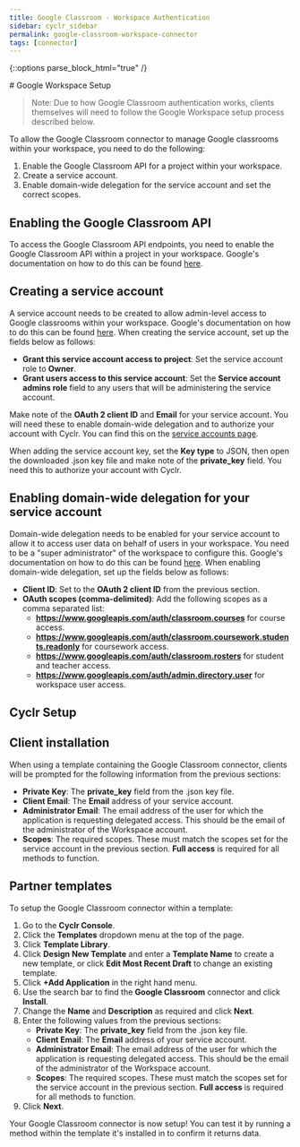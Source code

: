 ```yaml
---
title: Google Classroom - Workspace Authentication
sidebar: cyclr_sidebar
permalink: google-classroom-workspace-connector
tags: [connector]
---
```

{::options parse_block_html="true" /}
<section class="card py-5 my-5">
# Google Workspace Setup

> Note: Due to how Google Classroom authentication works, clients themselves will need to follow the Google Workspace setup process described below.

To allow the Google Classroom connector to manage Google classrooms within your workspace, you need to do the following:

1. Enable the Google Classroom API for a project within your workspace.
2. Create a service account.
3. Enable domain-wide delegation for the service account and set the correct scopes.

## Enabling the Google Classroom API

To access the Google Classroom API endpoints, you need to enable the Google Classroom API within a project in your workspace. Google's documentation on how to do this can be found [here](https://support.google.com/googleapi/answer/6158841?hl=en).

## Creating a service account

A service account needs to be created to allow admin-level access to Google classrooms within your workspace. Google's documentation on how to do this can be found [here](https://developers.google.com/identity/protocols/oauth2/service-account#creatinganaccount). When creating the service account, set up the fields below as follows:

-   **Grant this service account access to project**: Set the service account role to **Owner**.
-   **Grant users access to this service account**: Set the **Service account admins role** field to any users that will be administering the service account.

Make note of the **OAuth 2 client ID** and **Email** for your service account. You will need these to enable domain-wide delegation and to authorize your account with Cyclr. You can find this on the [service accounts page](https://console.developers.google.com/iam-admin/serviceaccounts).

When adding the service account key, set the **Key type** to JSON, then open the downloaded .json key file and make note of the **private_key** field. You need this to authorize your account with Cyclr.

## Enabling domain-wide delegation for your service account

Domain-wide delegation needs to be enabled for your service account to allow it to access user data on behalf of users in your workspace. You need to be a "super administrator" of the workspace to configure this. Google's documentation on how to do this can be found [here](https://developers.google.com/identity/protocols/oauth2/service-account#delegatingauthority). When enabling domain-wide delegation, set up the fields below as follows:

-   **Client ID**: Set to the **OAuth 2 client ID** from the previous section.
-   **OAuth scopes (comma-delimited)**: Add the following scopes as a comma separated list:
    -   **https://www.googleapis.com/auth/classroom.courses** for course access.
    -   **https://www.googleapis.com/auth/classroom.coursework.students.readonly** for coursework access.
    -   **https://www.googleapis.com/auth/classroom.rosters** for student and teacher access.
    -   **https://www.googleapis.com/auth/admin.directory.user** for workspace user access.

# Cyclr Setup

## Client installation

When using a template containing the Google Classroom connector, clients will be prompted for the following information from the previous sections:

-   **Private Key**: The **private_key** field from the .json key file.
-   **Client Email**: The **Email** address of your service account.
-   **Administrator Email**: The email address of the user for which the application is requesting delegated access. This should be the email of the administrator of the Workspace account.
-   **Scopes**: The required scopes. These must match the scopes set for the service account in the previous section. **Full access** is required for all methods to function.

## Partner templates

To setup the Google Classroom connector within a template:

1. Go to the **Cyclr Console**.
2. Click the **Templates** dropdown menu at the top of the page.
3. Click **Template Library**.
4. Click **Design New Template** and enter a **Template Name** to create a new template, or click **Edit Most Recent Draft** to change an existing template.
5. Click **+Add Application** in the right hand menu.
6. Use the search bar to find the **Google Classroom** connector and click **Install**.
7. Change the **Name** and **Description** as required and click **Next**.
8. Enter the following values from the previous sections:
    - **Private Key**: The **private_key** field from the .json key file.
    - **Client Email**: The **Email** address of your service account.
    - **Administrator Email**: The email address of the user for which the application is requesting delegated access. This should be the email of the administrator of the Workspace account.
    - **Scopes**: The required scopes. These must match the scopes set for the service account in the previous section. **Full access** is required for all methods to function.
9. Click **Next**.

Your Google Classroom connector is now setup! You can test it by running a method within the template it's installed in to confirm it returns data.

</section>
